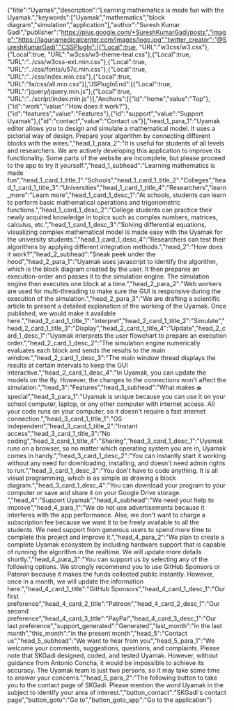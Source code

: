 ﻿{"title":"Uyamak","description":"Learning mathematics is made fun with the Uyamak.","keywords":["Uyamak","mathematics","block diagram","simulation","application"],"author":"Suresh Kumar Gadi","publisher":"https://plus.google.com/+SureshKumarGadi/posts","image":"https://lagunamedicalcenter.com/images/logo.jpg","twitter_creator":"@SureshKumarGadi","CSSPlugIn":[{"Local":true, "URL":"w3css/w3.css"},{"Local":true, "URL":"w3css/w3-theme-teal.css"},{"Local":true, "URL":"../css/w3css-ext.min.css"},{"Local":true, "URL":"../css/fonts/u57c.min.css"},{"Local":true, "URL":"../css/index.min.css"},{"Local":true, "URL":"fa/css/all.min.css"}],"JSPlugInEnd":[{"Local":true, "URL":"jquery/jquery.min.js"},{"Local":true, "URL":"../script/index.min.js"}],"Anchors":[{"id":"home","value":"Top"},{"id":"work","value":"How does it work?"},{"id":"features","value":"Features"},{"id":"support","value":"Support Uyamak"},{"id":"contact","value":"Contact us"}],"head_1_para_1":"Uyamak editor allows you to design and simulate a mathematical model. It uses a pictorial way of design. Prepare your algorithm by connecting different blocks with the wires.","head_1_para_2":"It is useful for students of all levels and researchers. We are actively developing this application to improve its functionality. Some parts of the website are incomplete, but please proceed to the app to try it yourself.","head_1_subhead":"Learning mathematics is made fun","head_1_card_1_title_1":"Schools","head_1_card_1_title_2":"Colleges","head_1_card_1_title_3":"Universities","head_1_card_1_title_4":"Researchers","learn_more":"Learn more","head_1_card_1_desc_1":"At schools, students can learn to perform basic mathematical operations and trigonometric functions.","head_1_card_1_desc_2":"College students can practice their newly acquired knowledge in topics such as complex numbers, matrices, calculus, etc.","head_1_card_1_desc_3":"Solving differential equations, visualizing complex mathematical model is made easy with the Uyamak for the university students.","head_1_card_1_desc_4":"Researchers can test their algorithms by applying different integration methods.","head_2":"How does it work?","head_2_subhead":"Sneak peek under the hood","head_2_para_1":"Uyamak uses javascript to identify the algorithm, which is the block diagram created by the user. It then prepares an execution-order and passes it to the simulation engine. The simulation engine then executes one block at a time.","head_2_para_2":"Web workers are used for multi-threading to make sure the GUI is responsive during the execution of the simulation.","head_2_para_3":"We are drafting a scientific article to present a detailed explanation of the working of the Uyamak. Once published, we would make it available here.","head_2_card_1_title_1":"Interpret","head_2_card_1_title_2":"Simulate","head_2_card_1_title_3":"Display","head_2_card_1_title_4":"Update","head_2_card_1_desc_1":"Uyamak interprets the user flowchart to prepare an execution order.","head_2_card_1_desc_2":"The simulation engine numerically evaluates each block and sends the results to the main window.","head_2_card_1_desc_3":"The main window thread displays the results at certain intervals to keep the GUI interactive.","head_2_card_1_desc_4":"In Uyamak, you can update the models on the fly. However, the changes to the connections won't affect the simulation.","head_3":"Features","head_3_subhead":"What makes ఉ special","head_3_para_1":"Uyamak is unique because you can use it on your school computer, laptop, or any other computer with internet access. All your code runs on your computer, so it doesn't require a fast internet connection.","head_3_card_1_title_1":"OS independent","head_3_card_1_title_2":"Instant access","head_3_card_1_title_3":"No coding","head_3_card_1_title_4":"Sharing","head_3_card_1_desc_1":"Uyamak runs on a browser, so no matter which operating system you are in, Uyamak comes in handy.","head_3_card_1_desc_2":"You can instantly start it working without any need for downloading, installing, and doesn't need admin rights to run.","head_3_card_1_desc_3":"You don't have to code anything. It is all visual programming, which is as simple as drawing a block diagram.","head_3_card_1_desc_4":"You can download your program to your computer or save and share it on your Google Drive storage. ","head_4":"Support Uyamak","head_4_subhead":"We need your help to improve","head_4_para_1":"We do not use advertisements because it interferes with the app performance. Also, we don't want to charge a subscription fee because we want it to be freely available to all the students. We need support from generous users to spend more time to complete this project and improve it.","head_4_para_2":"We plan to create a complete Uyamak ecosystem by including hardware support that is capable of running the algorithm in the realtime. We will update more details shortly.","head_4_para_3":"You can support us by selecting any of the following options. We strongly recommend you to use GitHub Sponsors or Pateron because it makes the funds collected public instantly. However, once in a month, we will update the information here.","head_4_card_1_title":"GitHub Sponsors","head_4_card_1_desc_1":"Our first preference","head_4_card_2_title":"Patreon","head_4_card_2_desc_1":"Our second preference","head_4_card_3_title":"PayPal","head_4_card_3_desc_1":"Our last preference","support_generated":"Generated","last_month":"in the last month","this_month":"in the present month","head_5":"Contact us","head_5_subhead":"We want to hear from you","head_5_para_1":"We welcome your comments, suggestions, questions, and complaints. Please note that SKGadi designed, coded, and tested Uyamak. However, without guidance from Antonio Concha, it would be impossible to achieve its accuracy. The Uyamak team is just two persons, so it may take some time to answer your concerns.","head_5_para_2":"The following button to take you to the contact page of SKGadi. Please mention the word Uyamak in the subject to identify your area of interest.","button_contact":"SKGadi's contact page","button_goto":"Go to","button_goto_app":"Go to the application"}